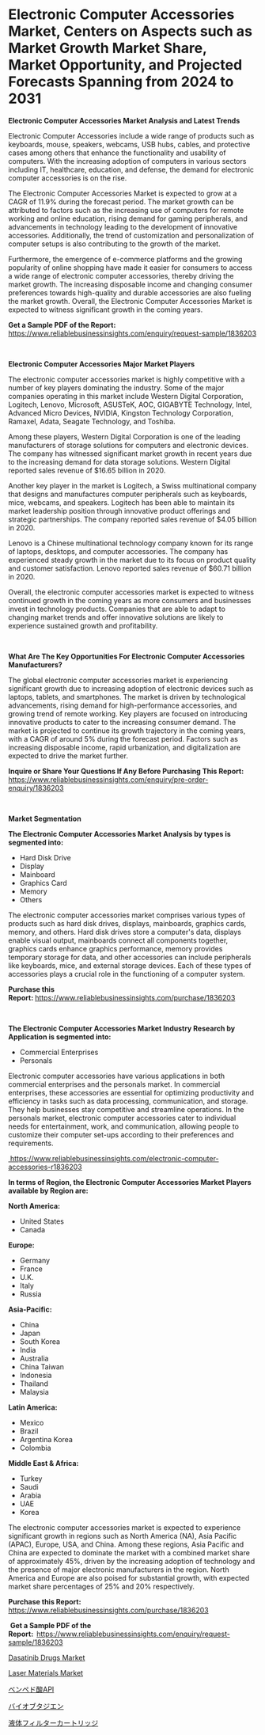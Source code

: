 <p><h1>Electronic Computer Accessories Market, Centers on Aspects such as Market Growth Market Share, Market Opportunity, and Projected Forecasts Spanning from 2024 to 2031</h1></p><p><strong>Electronic Computer Accessories Market Analysis and Latest Trends</strong></p>
<p><p>Electronic Computer Accessories include a wide range of products such as keyboards, mouse, speakers, webcams, USB hubs, cables, and protective cases among others that enhance the functionality and usability of computers. With the increasing adoption of computers in various sectors including IT, healthcare, education, and defense, the demand for electronic computer accessories is on the rise.</p><p>The Electronic Computer Accessories Market is expected to grow at a CAGR of 11.9% during the forecast period. The market growth can be attributed to factors such as the increasing use of computers for remote working and online education, rising demand for gaming peripherals, and advancements in technology leading to the development of innovative accessories. Additionally, the trend of customization and personalization of computer setups is also contributing to the growth of the market.</p><p>Furthermore, the emergence of e-commerce platforms and the growing popularity of online shopping have made it easier for consumers to access a wide range of electronic computer accessories, thereby driving the market growth. The increasing disposable income and changing consumer preferences towards high-quality and durable accessories are also fueling the market growth. Overall, the Electronic Computer Accessories Market is expected to witness significant growth in the coming years.</p></p>
<p><strong>Get a Sample PDF of the Report:&nbsp;</strong> <a href="https://www.reliablebusinessinsights.com/enquiry/request-sample/1836203">https://www.reliablebusinessinsights.com/enquiry/request-sample/1836203</a></p>
<p>&nbsp;</p>
<p><strong>Electronic Computer Accessories Major Market Players</strong></p>
<p><p>The electronic computer accessories market is highly competitive with a number of key players dominating the industry. Some of the major companies operating in this market include Western Digital Corporation, Logitech, Lenovo, Microsoft, ASUSTeK, AOC, GIGABYTE Technology, Intel, Advanced Micro Devices, NVIDIA, Kingston Technology Corporation, Ramaxel, Adata, Seagate Technology, and Toshiba.</p><p>Among these players, Western Digital Corporation is one of the leading manufacturers of storage solutions for computers and electronic devices. The company has witnessed significant market growth in recent years due to the increasing demand for data storage solutions. Western Digital reported sales revenue of $16.65 billion in 2020.</p><p>Another key player in the market is Logitech, a Swiss multinational company that designs and manufactures computer peripherals such as keyboards, mice, webcams, and speakers. Logitech has been able to maintain its market leadership position through innovative product offerings and strategic partnerships. The company reported sales revenue of $4.05 billion in 2020.</p><p>Lenovo is a Chinese multinational technology company known for its range of laptops, desktops, and computer accessories. The company has experienced steady growth in the market due to its focus on product quality and customer satisfaction. Lenovo reported sales revenue of $60.71 billion in 2020.</p><p>Overall, the electronic computer accessories market is expected to witness continued growth in the coming years as more consumers and businesses invest in technology products. Companies that are able to adapt to changing market trends and offer innovative solutions are likely to experience sustained growth and profitability.</p></p>
<p>&nbsp;</p>
<p><strong>What Are The Key Opportunities For Electronic Computer Accessories Manufacturers?</strong></p>
<p><p>The global electronic computer accessories market is experiencing significant growth due to increasing adoption of electronic devices such as laptops, tablets, and smartphones. The market is driven by technological advancements, rising demand for high-performance accessories, and growing trend of remote working. Key players are focused on introducing innovative products to cater to the increasing consumer demand. The market is projected to continue its growth trajectory in the coming years, with a CAGR of around 5% during the forecast period. Factors such as increasing disposable income, rapid urbanization, and digitalization are expected to drive the market further.</p></p>
<p><strong>Inquire or Share Your Questions If Any Before Purchasing This Report:</strong> <a href="https://www.reliablebusinessinsights.com/enquiry/pre-order-enquiry/1836203">https://www.reliablebusinessinsights.com/enquiry/pre-order-enquiry/1836203</a></p>
<p>&nbsp;</p>
<p><strong>Market Segmentation</strong></p>
<p><strong>The Electronic Computer Accessories Market Analysis by types is segmented into:</strong></p>
<p><ul><li>Hard Disk Drive</li><li>Display</li><li>Mainboard</li><li>Graphics Card</li><li>Memory</li><li>Others</li></ul></p>
<p><p>The electronic computer accessories market comprises various types of products such as hard disk drives, displays, mainboards, graphics cards, memory, and others. Hard disk drives store a computer's data, displays enable visual output, mainboards connect all components together, graphics cards enhance graphics performance, memory provides temporary storage for data, and other accessories can include peripherals like keyboards, mice, and external storage devices. Each of these types of accessories plays a crucial role in the functioning of a computer system.</p></p>
<p><strong>Purchase this Report:&nbsp;</strong><a href="https://www.reliablebusinessinsights.com/purchase/1836203">https://www.reliablebusinessinsights.com/purchase/1836203</a></p>
<p>&nbsp;</p>
<p><strong>The Electronic Computer Accessories Market Industry Research by Application is segmented into:</strong></p>
<p><ul><li>Commercial Enterprises</li><li>Personals</li></ul></p>
<p><p>Electronic computer accessories have various applications in both commercial enterprises and the personals market. In commercial enterprises, these accessories are essential for optimizing productivity and efficiency in tasks such as data processing, communication, and storage. They help businesses stay competitive and streamline operations. In the personals market, electronic computer accessories cater to individual needs for entertainment, work, and communication, allowing people to customize their computer set-ups according to their preferences and requirements.</p></p>
<p><a href="https://www.reliablebusinessinsights.com/electronic-computer-accessories-r1836203">&nbsp;https://www.reliablebusinessinsights.com/electronic-computer-accessories-r1836203</a></p>
<p><strong>In terms of Region, the Electronic Computer Accessories Market Players available by Region are:</strong></p>
<p>
    <p> <strong> North America: </strong>
        <ul>
            <li>United States</li>
            <li>Canada</li>
        </ul>
        </p> 
    <p> <strong> Europe: </strong>
        <ul>
            <li>Germany</li>
            <li>France</li>
            <li>U.K.</li>
            <li>Italy</li>
            <li>Russia</li>
        </ul>
        </p> 
    <p> <strong> Asia-Pacific: </strong>
        <ul>
            <li>China</li>
            <li>Japan</li>
            <li>South Korea</li>
            <li>India</li>
            <li>Australia</li>
            <li>China Taiwan</li>
            <li>Indonesia</li>
            <li>Thailand</li>
            <li>Malaysia</li>
        </ul>
        </p> 
    <p> <strong> Latin America: </strong>
        <ul>
            <li>Mexico</li>
            <li>Brazil</li>
            <li>Argentina Korea</li>
            <li>Colombia</li>
        </ul>
        </p> 
    <p> <strong> Middle East & Africa: </strong>
        <ul>
            <li>Turkey</li>
            <li>Saudi</li>
            <li>Arabia</li>
            <li>UAE</li>
            <li>Korea</li>
        </ul>
    </p>
    </p>
<p><p>The electronic computer accessories market is expected to experience significant growth in regions such as North America (NA), Asia Pacific (APAC), Europe, USA, and China. Among these regions, Asia Pacific and China are expected to dominate the market with a combined market share of approximately 45%, driven by the increasing adoption of technology and the presence of major electronic manufacturers in the region. North America and Europe are also poised for substantial growth, with expected market share percentages of 25% and 20% respectively.</p></p>
<p><strong>Purchase this Report: </strong><a href="https://www.reliablebusinessinsights.com/purchase/1836203">https://www.reliablebusinessinsights.com/purchase/1836203</a></p>
<p>&nbsp;<strong>Get a Sample PDF of the Report:&nbsp;&nbsp;</strong><a href="https://www.reliablebusinessinsights.com/enquiry/request-sample/1836203">https://www.reliablebusinessinsights.com/enquiry/request-sample/1836203</a></p>
<p><strong></strong></p>
<p><p><a href="https://github.com/Seman3302/Market-Research-Report-List-1/blob/main/dasatinib-drugs-market.md">Dasatinib Drugs Market</a></p><p><a href="https://www.linkedin.com/pulse/in-depth-analysis-global-laser-materials-market-scope-its-rapid-zlpmc">Laser Materials Market</a></p><p><a href="https://github.com/mm14022023/Market-Research-Report-List-2/blob/main/5765139122186.md">ベンペド酸API</a></p><p><a href="https://github.com/NikitaBruen/Market-Research-Report-List-1/blob/main/3673007122187.md">バイオブタジエン</a></p><p><a href="https://medium.com/@darieenson678546/%E6%B6%B2%E4%BD%93%E3%83%95%E3%82%A3%E3%83%AB%E3%82%BF%E3%83%BC%E3%82%AB%E3%83%BC%E3%83%88%E3%83%AA%E3%83%83%E3%82%B8%E5%B8%82%E5%A0%B4-2031%E5%B9%B4%E3%81%BE%E3%81%A7%E3%81%AE%E3%83%88%E3%83%AC%E3%83%B3%E3%83%89-%E4%BA%88%E6%B8%AC-%E7%AB%B6%E4%BA%89%E5%88%86%E6%9E%90-e56b7fbcc3cb">液体フィルターカートリッジ</a></p></p>